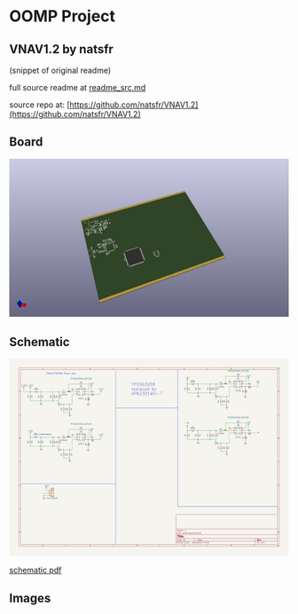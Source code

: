 # OOMP Project  
## VNAV1.2  by natsfr  
  
(snippet of original readme)  
  
  
  full source readme at [readme_src.md](readme_src.md)  
  
source repo at: [https://github.com/natsfr/VNAV1.2](https://github.com/natsfr/VNAV1.2)  
## Board  
  
[![working_3d.png](working_3d_600.png)](working_3d.png)  
## Schematic  
  
[![working_schematic.png](working_schematic_600.png)](working_schematic.png)  
  
[schematic pdf](working_schematic.pdf)  
## Images  
